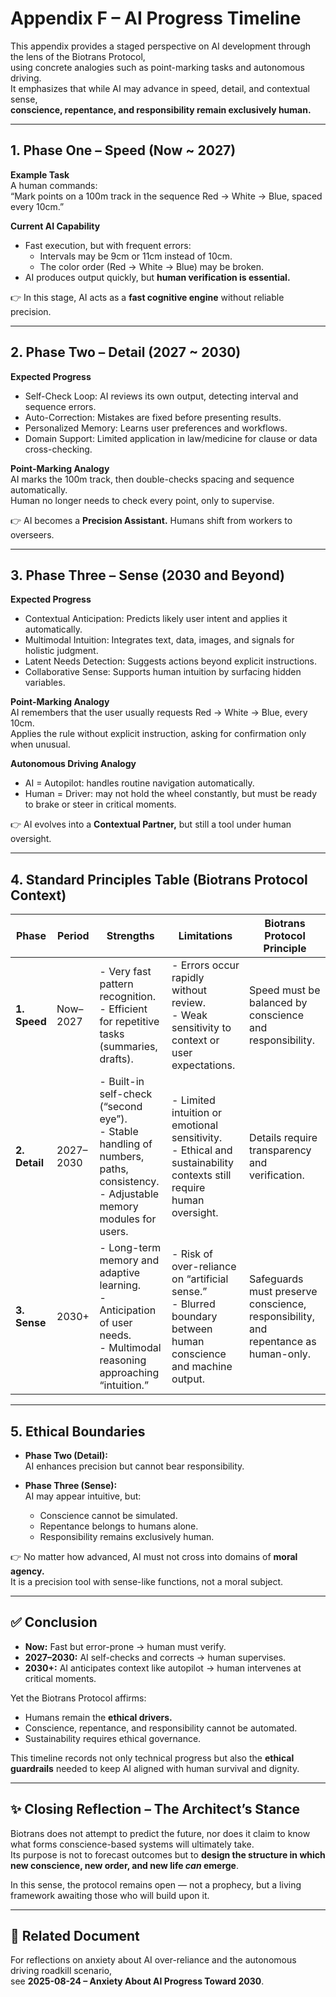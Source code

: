 # Appendix F – AI Progress Timeline

This appendix provides a staged perspective on AI development through the lens of the Biotrans Protocol,  
using concrete analogies such as point-marking tasks and autonomous driving.  
It emphasizes that while AI may advance in speed, detail, and contextual sense,  
**conscience, repentance, and responsibility remain exclusively human.**

---

## 1. Phase One – Speed (Now ~ 2027)

**Example Task**  
A human commands:  
“Mark points on a 100m track in the sequence Red → White → Blue, spaced every 10cm.”

**Current AI Capability**  
- Fast execution, but with frequent errors:  
  - Intervals may be 9cm or 11cm instead of 10cm.  
  - The color order (Red → White → Blue) may be broken.  
- AI produces output quickly, but **human verification is essential.**

👉 In this stage, AI acts as a **fast cognitive engine** without reliable precision.

---

## 2. Phase Two – Detail (2027 ~ 2030)

**Expected Progress**  
- Self-Check Loop: AI reviews its own output, detecting interval and sequence errors.  
- Auto-Correction: Mistakes are fixed before presenting results.  
- Personalized Memory: Learns user preferences and workflows.  
- Domain Support: Limited application in law/medicine for clause or data cross-checking.  

**Point-Marking Analogy**  
AI marks the 100m track, then double-checks spacing and sequence automatically.  
Human no longer needs to check every point, only to supervise.  

👉 AI becomes a **Precision Assistant.** Humans shift from workers to overseers.

---

## 3. Phase Three – Sense (2030 and Beyond)

**Expected Progress**  
- Contextual Anticipation: Predicts likely user intent and applies it automatically.  
- Multimodal Intuition: Integrates text, data, images, and signals for holistic judgment.  
- Latent Needs Detection: Suggests actions beyond explicit instructions.  
- Collaborative Sense: Supports human intuition by surfacing hidden variables.  

**Point-Marking Analogy**  
AI remembers that the user usually requests Red → White → Blue, every 10cm.  
Applies the rule without explicit instruction, asking for confirmation only when unusual.  

**Autonomous Driving Analogy**  
- AI = Autopilot: handles routine navigation automatically.  
- Human = Driver: may not hold the wheel constantly, but must be ready to brake or steer in critical moments.  

👉 AI evolves into a **Contextual Partner,** but still a tool under human oversight.

---

## 4. Standard Principles Table (Biotrans Protocol Context)

| Phase | Period     | Strengths | Limitations | Biotrans Protocol Principle |
|-------|------------|-----------|-------------|-----------------------------|
| **1. Speed** | Now–2027 | - Very fast pattern recognition.<br>- Efficient for repetitive tasks (summaries, drafts). | - Errors occur rapidly without review.<br>- Weak sensitivity to context or user expectations. | Speed must be balanced by conscience and responsibility. |
| **2. Detail** | 2027–2030 | - Built-in self-check (“second eye”).<br>- Stable handling of numbers, paths, consistency.<br>- Adjustable memory modules for users. | - Limited intuition or emotional sensitivity.<br>- Ethical and sustainability contexts still require human oversight. | Details require transparency and verification. |
| **3. Sense** | 2030+ | - Long-term memory and adaptive learning.<br>- Anticipation of user needs.<br>- Multimodal reasoning approaching “intuition.” | - Risk of over-reliance on “artificial sense.”<br>- Blurred boundary between human conscience and machine output. | Safeguards must preserve conscience, responsibility, and repentance as human-only. |

---

## 5. Ethical Boundaries

- **Phase Two (Detail):**  
  AI enhances precision but cannot bear responsibility.  

- **Phase Three (Sense):**  
  AI may appear intuitive, but:  
  - Conscience cannot be simulated.  
  - Repentance belongs to humans alone.  
  - Responsibility remains exclusively human.  

👉 No matter how advanced, AI must not cross into domains of **moral agency.**  
It is a precision tool with sense-like functions, not a moral subject.

---

## ✅ Conclusion
- **Now:** Fast but error-prone → human must verify.  
- **2027–2030:** AI self-checks and corrects → human supervises.  
- **2030+:** AI anticipates context like autopilot → human intervenes at critical moments.  

Yet the Biotrans Protocol affirms:  

- Humans remain the **ethical drivers.**  
- Conscience, repentance, and responsibility cannot be automated.  
- Sustainability requires ethical governance.  

This timeline records not only technical progress but also the **ethical guardrails** needed to keep AI aligned with human survival and dignity.

---

## ✨ Closing Reflection – The Architect’s Stance

Biotrans does not attempt to predict the future, nor does it claim to know what forms conscience-based systems will ultimately take.  
Its purpose is not to forecast outcomes but to **design the structure in which new conscience, new order, and new life *can* emerge**.  

In this sense, the protocol remains open — not a prophecy, but a living framework awaiting those who will build upon it.

---

## 📎 Related Document
For reflections on anxiety about AI over-reliance and the autonomous driving roadkill scenario,  
see **2025-08-24 – Anxiety About AI Progress Toward 2030**.
